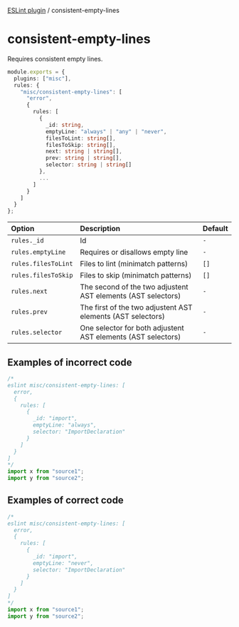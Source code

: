 [ESLint plugin](https://ilyub.github.io/eslint-plugin-misc/) / consistent-empty-lines

# consistent-empty-lines

Requires consistent empty lines.

```ts
module.exports = {
  plugins: ["misc"],
  rules: {
    "misc/consistent-empty-lines": [
      "error",
      {
        rules: [
          {
            _id: string,
            emptyLine: "always" | "any" | "never",
            filesToLint: string[],
            filesToSkip: string[],
            next: string | string[],
            prev: string | string[],
            selector: string | string[]
          },
          ...
        ]
      }
    ]
  }
};
```

| Option | Description | Default |
| :----- | :----- | :----- |
| `rules._id` | Id | `-` |
| `rules.emptyLine` | Requires or disallows empty line | `-` |
| `rules.filesToLint` | Files to lint (minimatch patterns) | `[]` |
| `rules.filesToSkip` | Files to skip (minimatch patterns) | `[]` |
| `rules.next` | The second of the two adjustent AST elements (AST selectors) | `-` |
| `rules.prev` | The first of the two adjustent AST elements (AST selectors) | `-` |
| `rules.selector` | One selector for both adjustent AST elements (AST selectors) | `-` |

## Examples of incorrect code

```ts
/*
eslint misc/consistent-empty-lines: [
  error,
  {
    rules: [
      {
        _id: "import",
        emptyLine: "always",
        selector: "ImportDeclaration"
      }
    ]
  }
]
*/
import x from "source1";
import y from "source2";
```

## Examples of correct code

```ts
/*
eslint misc/consistent-empty-lines: [
  error,
  {
    rules: [
      {
        _id: "import",
        emptyLine: "never",
        selector: "ImportDeclaration"
      }
    ]
  }
]
*/
import x from "source1";
import y from "source2";
```